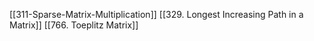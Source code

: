 [[311-Sparse-Matrix-Multiplication]]
[[329. Longest Increasing Path in a Matrix]]
[[766. Toeplitz Matrix]]

